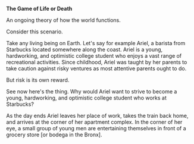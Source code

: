 **The Game of Life or Death**

An ongoing theory of how the world functions.

Consider this scenario.

Take any living being on Earth. Let's say for example Ariel, a barista from Starbucks located somewhere along the coast. Ariel is a young, hardworking, and optimistic college student who enjoys a vast range of recreational activities. Since childhood, Ariel was taught by her parents to take caution against risky ventures as most attentive parents ought to do.

But risk is its own reward.

See now here's the thing. Why would Ariel want to strive to become a young, hardworking, and optimistic college student who works at Starbucks?

As the day ends Ariel leaves her place of work, takes the train back home, and arrives at the corner of her apartment complex. In the corner of her eye, a small group of young men are entertaining themselves in front of a grocery store [or bodega in the Bronx].

































